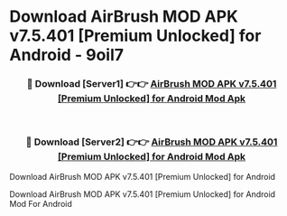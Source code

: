 # Download AirBrush MOD APK v7.5.401 [Premium Unlocked] for Android - 9oil7


<div align="center">
<h3>🔴 Download [Server1] 👉👉 <a href="https://apk-comot.site?title=AirBrush_MOD_APK_v7.5.401_[Premium_Unlocked]_for_Android">AirBrush MOD APK v7.5.401 [Premium Unlocked] for Android Mod Apk</a></h3><br>
<h3>🔴 Download [Server2] 👉👉 <a href="https://apk-comot.site?title=AirBrush_MOD_APK_v7.5.401_[Premium_Unlocked]_for_Android">AirBrush MOD APK v7.5.401 [Premium Unlocked] for Android Mod Apk</a></h3>
</div>



Download AirBrush MOD APK v7.5.401 [Premium Unlocked] for Android 

Download AirBrush MOD APK v7.5.401 [Premium Unlocked] for Android Mod For Android